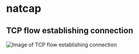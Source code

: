 # natcap

TCP flow establishing connection
--------------------------------

![Image of TCP flow establishing connection](https://raw.githubusercontent.com/ptpt52/natcap/master/natcap_seq.png)

